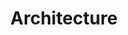 ---
title: "Architecture"

categories: ['']

tags: ['Architecture']

arwords: 'معمار'
arwords2: 'بنية'

arexps: []

enwords: ['Architecture']

enexps: []

arlexicons: 'ع'
arlexicons2: 'ب'

enlexicons: 'A'

authors: ['Ruqayya Roshdy']

translators: ['']

citations: 'العربية والذكاء الاصطناعي'

sources: 'مركز الملك عبدالله بن عبدالعزيز الدولي لخدمة اللغة العربية'

word: "true"

slug: ""
---